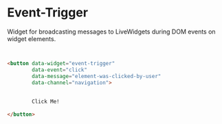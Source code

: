 Event-Trigger
=============

Widget for broadcasting messages to LiveWidgets during DOM events on widget elements.

```html


<button data-widget="event-trigger"
        data-event="click"
        data-message="element-was-clicked-by-user"
        data-channel="navigation">
        
        
        Click Me!
  
</button>

```
